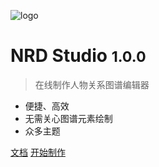<!-- _coverpage.md -->

![logo](/images/logo.png#logo)

# NRD Studio <small>1.0.0</small>

> 在线制作人物关系图谱编辑器

- 便捷、高效
- 无需关心图谱元素绘制
- 众多主题

[文档](/preface)
[开始制作](http://tech.pkoala.com)
